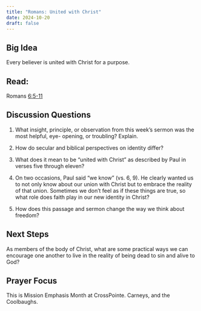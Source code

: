 ```yaml
---
title: "Romans: United with Christ"
date: 2024-10-20
draft: false
---
```

## Big Idea
Every believer is united with Christ for a purpose.

## Read: 
Romans [6:5-11](https://www.bible.com/bible/59/ROM.6.ESV)

## Discussion Questions
1. What insight, principle, or observation from this week’s sermon was the most helpful, eye-
opening, or troubling? Explain.

2. How do secular and biblical perspectives on identity differ?
3. What does it mean to be “united with Christ” as described by Paul in verses five through
eleven?
4. On two occasions, Paul said “we know” (vs. 6, 9). He clearly wanted us to not only know
about our union with Christ but to embrace the reality of that union. Sometimes we don’t
feel as if these things are true, so what role does faith play in our new identity in Christ?
5. How does this passage and sermon change the way we think about freedom?

## Next Steps
As members of the body of Christ, what are some practical ways we can encourage one another
to live in the reality of being dead to sin and alive to God?

## Prayer Focus
This is Mission Emphasis Month at CrossPointe. Carneys, and the Coolbaughs.